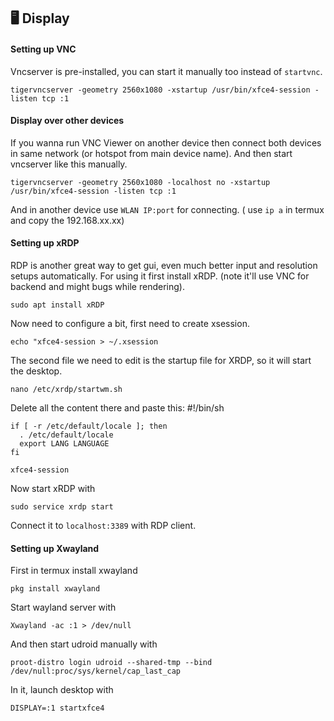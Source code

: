 ## 🖥️ Display

#### Setting up VNC 
Vncserver is pre-installed, you can start it manually too instead of `startvnc`.
```
tigervncserver -geometry 2560x1080 -xstartup /usr/bin/xfce4-session -listen tcp :1 
```

#### Display over other devices
If you wanna run VNC Viewer on another device then connect both devices in same network (or hotspot from main device name). And then start vncserver like this manually.
```
tigervncserver -geometry 2560x1080 -localhost no -xstartup /usr/bin/xfce4-session -listen tcp :1 
```

And in another device use `WLAN IP:port` for connecting. ( use `ip a` in termux and copy the 192.168.xx.xx)

#### Setting up xRDP
RDP is another great way to get gui, even much better input and resolution setups automatically. For using it first install xRDP. (note it'll use VNC for backend and might bugs while rendering).
```
sudo apt install xRDP
```

Now need to configure a bit, first need to create xsession.
```
echo "xfce4-session > ~/.xsession
```

The second file we need to edit is the startup file for XRDP, so it will start the desktop.
```
nano /etc/xrdp/startwm.sh
```

Delete all the content there and paste this: #!/bin/sh
```
if [ -r /etc/default/locale ]; then
  . /etc/default/locale
  export LANG LANGUAGE
fi

xfce4-session 
```

Now start xRDP with
```
sudo service xrdp start
```
Connect it to `localhost:3389` with RDP client.


#### Setting up Xwayland
First in termux install xwayland
```
pkg install xwayland
```

Start wayland server with
``` 
Xwayland -ac :1 > /dev/null
```

And then start udroid manually with
```
proot-distro login udroid --shared-tmp --bind /dev/null:proc/sys/kernel/cap_last_cap
```

In it, launch desktop with
```
DISPLAY=:1 startxfce4
```
